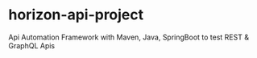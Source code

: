 # horizon-api-project
Api Automation Framework with Maven, Java, SpringBoot to test REST &amp; GraphQL Apis
